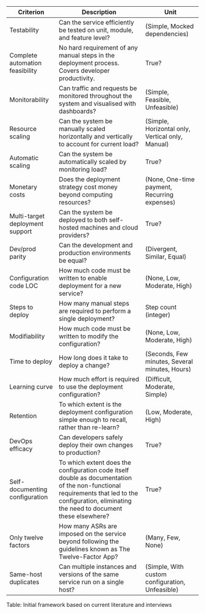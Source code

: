| Criterion | Description | Unit
| ---------------------- | --------------------------------------------- | --------------------|
| Testability | Can the service efficiently be tested on unit, module, and feature level? | (Simple, Mocked dependencies)
| Complete automation feasibility | No hard requirement of any manual steps in the deployment process. Covers developer productivity. | True?
| Monitorability | Can traffic and requests be monitored throughout the system and visualised with dashboards? | (Simple, Feasible, Unfeasible)
| Resource scaling | Can the system be manually scaled horizontally and vertically to account for current load? | (Simple, Horizontal only, Vertical only, Manual)
| Automatic scaling | Can the system be automatically scaled by monitoring load? | True?
| Monetary costs | Does the deployment strategy cost money beyond computing resources? | (None, One-time payment, Recurring expenses)
| Multi-target deployment support | Can the system be deployed to both self-hosted machines and cloud providers? | True?
| Dev/prod parity | Can the development and production environments be equal? | (Divergent, Similar, Equal)
| Configuration code LOC | How much code must be written to enable deployment for a new service? | (None, Low, Moderate, High)
| Steps to deploy | How many manual steps are required to perform a single deployment? | Step count (integer)
| Modifiability | How much code must be written to modify the configuration? | (None, Low, Moderate, High)
| Time to deploy | How long does it take to deploy a change? | (Seconds, Few minutes, Several minutes, Hours)
| Learning curve | How much effort is required to use the deployment configuration? | (Difficult, Moderate, Simple)
| Retention | To which extent is the deployment configuration simple enough to recall, rather than re-learn? | (Low, Moderate, High)
| DevOps efficacy | Can developers safely deploy their own changes to production? | True?
| Self-documenting configuration | To which extent does the configuration code itself double as documentation of the non-functional requirements that led to the configuration, eliminating the need to document these elsewhere? | True?
| Only twelve factors | How many ASRs are imposed on the service beyond following the guidelines known as The Twelve-Factor App? | (Many, Few, None)
| Same-host duplicates | Can multiple instances and versions of the same service run on a single host? | (Simple, With custom configuration, Unfeasible)

Table: Initial framework based on current literature and interviews
